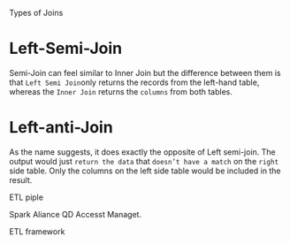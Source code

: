 
Types of Joins 

# Left-Semi-Join

Semi-Join can feel similar to Inner Join but the difference between them is that `Left Semi Join`only returns the records from the left-hand table, whereas the `Inner Join` returns the `columns` from both tables.

# Left-anti-Join

As the name suggests, it does exactly the opposite of Left semi-join. The output would just `return the data` that `doesn’t have a match` on the `right` side table. Only the columns on the left side table would be included in the result.


ETL piple 

Spark Aliance QD 
Accesst Managet. 

ETL framework  
<!--stackedit_data:
eyJoaXN0b3J5IjpbNDQ0ODY1OTEsLTM0MjIwNDk0MV19
-->